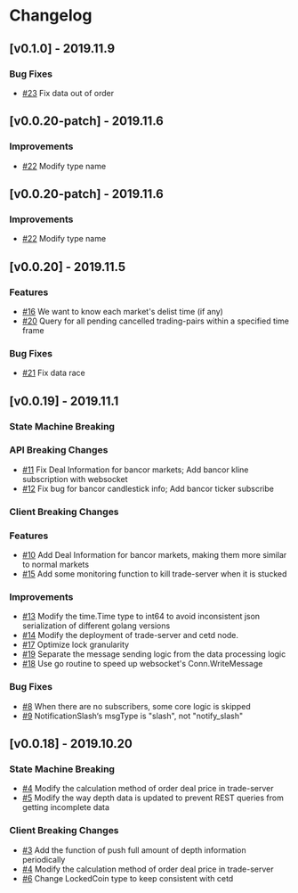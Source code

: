 <!--
Guiding Principles:

Changelogs are for humans, not machines.
There should be an entry for every single version.
The same types of changes should be grouped.
Versions and sections should be linkable.
The latest version comes first.
The release date of each version is displayed.
Mention whether you follow Semantic Versioning.

Usage:

Change log entries are to be added to the Unreleased section under the
appropriate stanza (see below). Each entry should ideally include a tag and
the Github issue reference in the following format:

* (<tag>) \#<issue-number> message

The issue numbers will later be link-ified during the release process so you do
not have to worry about including a link manually, but you can if you wish.

Types of changes (Stanzas):

"Features" for new features.
"Improvements" for changes in existing functionality.
"Deprecated" for soon-to-be removed features.
"Bug Fixes" for any bug fixes.
"Client Breaking" for breaking CLI commands and REST routes used by end-users.
"API Breaking" for breaking exported APIs used by developers building on SDK.
"State Machine Breaking" for any changes that result in a different AppState given same genesisState and txList.

Ref: https://keepachangelog.com/en/1.0.0/
-->

# Changelog

## [v0.1.0] - 2019.11.9

### Bug Fixes

*   [#23](https://github.com/coinexchain/trade-server/issues/23) Fix data out of order

## [v0.0.20-patch]  - 2019.11.6

### Improvements
*   [#22](https://github.com/coinexchain/trade-server/issues/22) Modify type name

## [v0.0.20-patch]  - 2019.11.6

### Improvements
*   [#22](https://github.com/coinexchain/trade-server/issues/22) Modify type name

## [v0.0.20] - 2019.11.5

### Features

*   [#16](https://github.com/coinexchain/trade-server/issues/16) We want to know each market's delist time (if any)
*   [#20](https://github.com/coinexchain/trade-server/issues/20) Query for all pending cancelled trading-pairs within a specified time frame 

### Bug Fixes

*   [#21](https://github.com/coinexchain/trade-server/issues/21) Fix data race 

## [v0.0.19] - 2019.11.1

### State Machine Breaking

### API Breaking Changes

*   [#11](https://github.com/coinexchain/trade-server/issues/11) Fix Deal Information for bancor markets; Add bancor kline subscription with websocket
*   [#12](https://github.com/coinexchain/trade-server/issues/12) Fix bug for bancor candlestick info; Add bancor ticker subscribe

### Client Breaking Changes


### Features

*   [#10](https://github.com/coinexchain/trade-server/issues/10) Add Deal Information for bancor markets, making them more similar to normal markets
*   [#15](https://github.com/coinexchain/trade-server/issues/15) Add some monitoring function to kill trade-server when it is stucked 

### Improvements

*   [#13](https://github.com/coinexchain/trade-server/issues/13) Modify the time.Time type to int64 to avoid inconsistent json serialization of different golang versions
*   [#14](https://github.com/coinexchain/trade-server/issues/14) Modify the deployment of trade-server and cetd node.
*   [#17](https://github.com/coinexchain/trade-server/issues/17) Optimize lock granularity
*   [#19](https://github.com/coinexchain/trade-server/issues/19) Separate the message sending logic from the data processing logic
*   [#18](https://github.com/coinexchain/trade-server/issues/18) Use go routine to speed up websocket's Conn.WriteMessage 

### Bug Fixes

*   [#8](https://github.com/coinexchain/trade-server/issues/8) When there are no subscribers, some core logic is skipped
*   [#9](https://github.com/coinexchain/trade-server/issues/9) NotificationSlash‘s msgType is "slash", not "notify_slash"

## [v0.0.18] - 2019.10.20 

### State Machine Breaking

*   [#4](https://github.com/coinexchain/trade-server/issues/4) Modify the calculation method of order deal price in trade-server   
*   [#5](https://github.com/coinexchain/trade-server/issues/5) Modify the way depth data is updated to prevent REST queries from getting incomplete data

### Client Breaking Changes
*   [#3](https://github.com/coinexchain/trade-server/issues/3) Add the function of push full amount of depth information periodically
*   [#4](https://github.com/coinexchain/trade-server/issues/4) Modify the calculation method of order deal price in trade-server
*   [#6](https://github.com/coinexchain/trade-server/issues/6) Change LockedCoin type to keep consistent with cetd

